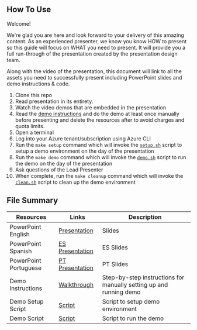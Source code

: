 
## How To Use

Welcome!

We're glad you are here and look forward to your delivery of this amazing content. As an experienced presenter, we know you know HOW to present so this guide will focus on WHAT you need to present. It will provide you a full run-through of the presentation created by the presentation design team. 

Along with the video of the presentation, this document will link to all the assets you need to successfully present including PowerPoint slides and demo instructions &
code.

1. Clone this repo
1. Read presentation in its entirety.
1. Watch the video demos that are embedded in the presentation
1. Read the [demo instructions](./demo/WALKTHROUGH.md) and do the demo at least once manually before presenting and delete the resources after to avoid charges and quota limits.
1. Open a terminal
1. Log into your Azure tenant/subscription using Azure CLI
1. Run the `make setup` command which will invoke the [`setup.sh`](./demo/setup.sh) script to setup a demo environment on the day of the presentation
1. Run the `make demo` command which will invoke the [`demo.sh`](./demo/demo.sh) script to run the demo on the day of the presentation
1. Ask questions of the Lead Presenter
1. When complete, run the `make cleanup` command which will invoke the [`clean.sh`](./demo/cleanup.sh) script to clean up the demo environment

## File Summary

| Resources              | Links                                     | Description                                                        |
|------------------------|-------------------------------------------|--------------------------------------------------------------------|
| PowerPoint English     | [Presentation](https://aka.ms/AAryjht)    | Slides                                                             |
| PowerPoint Spanish     | [ES Presentation](https://aka.ms/AAs7u29) | ES Slides                                                          |
| PowerPoint Portuguese  | [PT Presentation](https://aka.ms/AAs7ets) | PT Slides                                                          |
| Demo Instructions      | [Walkthrough](./demo/WALKTHROUGH.md)      | Step-by-step instructions for manually setting up and running demo |
| Demo Setup Script      | [Script](./demo/setup.sh)                 | Script to setup demo environment                                   |
| Demo Script            | [Script](./demo/demo.md)                  | Script to run the demo                                             |
